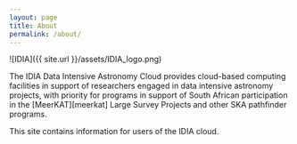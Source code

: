 ```yaml
---
layout: page
title: About
permalink: /about/
---
```


![IDIA]({{ site.url }}/assets/IDIA_logo.png)


The IDIA Data Intensive Astronomy Cloud provides cloud-based computing facilities in support of researchers engaged in data intensive
astronomy projects, with priority for programs in support of South African participation in the [MeerKAT][meerkat] Large Survey Projects and other SKA pathfinder programs.

This site contains information for users of the IDIA cloud.
